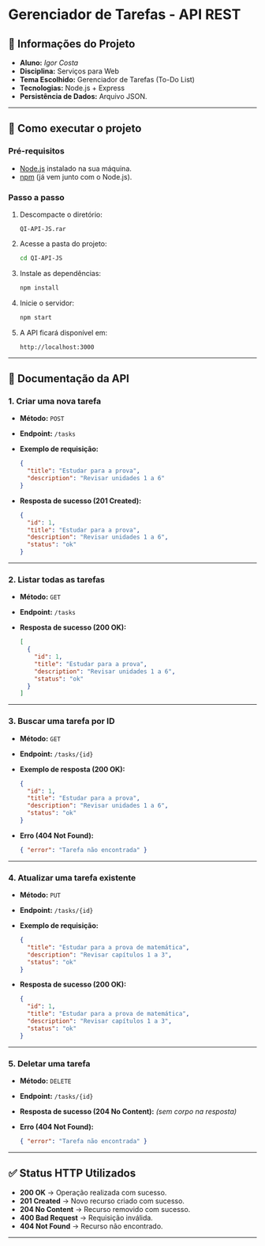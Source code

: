 # Gerenciador de Tarefas - API REST

## 📌 Informações do Projeto

* **Aluno:** *Igor Costa*
* **Disciplina:** Serviços para Web
* **Tema Escolhido:** Gerenciador de Tarefas (To-Do List)
* **Tecnologias:** Node.js + Express
* **Persistência de Dados:** Arquivo JSON.

---

## 🚀 Como executar o projeto

### Pré-requisitos

* [Node.js](https://nodejs.org/) instalado na sua máquina.
* [npm](https://www.npmjs.com/) (já vem junto com o Node.js).

### Passo a passo

1. Descompacte o diretório:

    ```
    QI-API-JS.rar
    ```

2. Acesse a pasta do projeto:

   ```bash
   cd QI-API-JS
   ```
3. Instale as dependências:

   ```bash
   npm install
   ```
4. Inicie o servidor:

   ```bash
   npm start
   ```
5. A API ficará disponível em:

   ```
   http://localhost:3000
   ```

---

## 📖 Documentação da API

### 1. Criar uma nova tarefa

* **Método:** `POST`
* **Endpoint:** `/tasks`
* **Exemplo de requisição:**

  ```json
  {
    "title": "Estudar para a prova",
    "description": "Revisar unidades 1 a 6"
  }
  ```
* **Resposta de sucesso (201 Created):**

  ```json
  {
    "id": 1,
    "title": "Estudar para a prova",
    "description": "Revisar unidades 1 a 6",
    "status": "ok"
  }
  ```

---

### 2. Listar todas as tarefas

* **Método:** `GET`
* **Endpoint:** `/tasks`
* **Resposta de sucesso (200 OK):**

  ```json
  [
    {
      "id": 1,
      "title": "Estudar para a prova",
      "description": "Revisar unidades 1 a 6",
      "status": "ok"
    }
  ]
  ```

---

### 3. Buscar uma tarefa por ID

* **Método:** `GET`
* **Endpoint:** `/tasks/{id}`
* **Exemplo de resposta (200 OK):**

  ```json
  {
    "id": 1,
    "title": "Estudar para a prova",
    "description": "Revisar unidades 1 a 6",
    "status": "ok"
  }
  ```
* **Erro (404 Not Found):**

  ```json
  { "error": "Tarefa não encontrada" }
  ```

---

### 4. Atualizar uma tarefa existente

* **Método:** `PUT`
* **Endpoint:** `/tasks/{id}`
* **Exemplo de requisição:**

  ```json
  {
    "title": "Estudar para a prova de matemática",
    "description": "Revisar capítulos 1 a 3",
    "status": "ok"
  }
  ```
* **Resposta de sucesso (200 OK):**

  ```json
  {
    "id": 1,
    "title": "Estudar para a prova de matemática",
    "description": "Revisar capítulos 1 a 3",
    "status": "ok"
  }
  ```

---

### 5. Deletar uma tarefa

* **Método:** `DELETE`
* **Endpoint:** `/tasks/{id}`
* **Resposta de sucesso (204 No Content):**
  *(sem corpo na resposta)*
* **Erro (404 Not Found):**

  ```json
  { "error": "Tarefa não encontrada" }
  ```

---

## ✅ Status HTTP Utilizados

* **200 OK** → Operação realizada com sucesso.
* **201 Created** → Novo recurso criado com sucesso.
* **204 No Content** → Recurso removido com sucesso.
* **400 Bad Request** → Requisição inválida.
* **404 Not Found** → Recurso não encontrado.

---